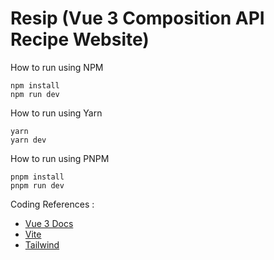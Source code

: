 # Resip (Vue 3 Composition API Recipe Website)

How to run using NPM
```
npm install
npm run dev
```


How to run using Yarn
```
yarn
yarn dev
```

How to run using PNPM
```
pnpm install
pnpm run dev
```


Coding References : 
- [Vue 3 Docs](https://vuejs.org/guide/introduction.html)
- [Vite](https://vitejs.dev/)
- [Tailwind](https://tailwindcss.com/)
